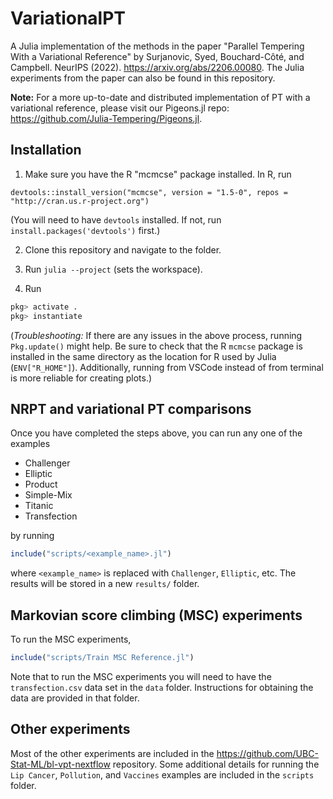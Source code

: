 # VariationalPT

A Julia implementation of the methods in the paper "Parallel Tempering With a Variational Reference" by 
Surjanovic, Syed, Bouchard-Côté, and Campbell. NeurIPS (2022). https://arxiv.org/abs/2206.00080. 
The Julia experiments from the paper can also be found in this repository.

**Note:** For a more up-to-date and distributed implementation of PT with a variational reference, please visit our 
Pigeons.jl repo: https://github.com/Julia-Tempering/Pigeons.jl.


## Installation
1. Make sure you have the R "mcmcse" package installed. In R, run
```
devtools::install_version("mcmcse", version = "1.5-0", repos = "http://cran.us.r-project.org")
```
(You will need to have `devtools` installed. If not, run `install.packages('devtools')` first.)

2. Clone this repository and navigate to the folder. 

3. Run `julia --project` (sets the workspace).

4. Run
```julia
pkg> activate .
pkg> instantiate
```

(*Troubleshooting:* If there are any issues in the above process, running `Pkg.update()` might help. 
Be sure to check that the R `mcmcse` package is installed in the same directory as the location for
R used by Julia (`ENV["R_HOME"]`).
Additionally, running from VSCode instead of from terminal is more reliable 
for creating plots.)


## NRPT and variational PT comparisons
Once you have completed the steps above, you can run any one of the examples
- Challenger
- Elliptic
- Product
- Simple-Mix
- Titanic
- Transfection

by running
```julia
include("scripts/<example_name>.jl")
```
where `<example_name>` is replaced with `Challenger`, `Elliptic`, etc. The results
will be stored in a new `results/` folder.


## Markovian score climbing (MSC) experiments
To run the MSC experiments,
```julia
include("scripts/Train MSC Reference.jl")
```
Note that to run the MSC experiments you will need to have the `transfection.csv` data set in the `data` folder.
Instructions for obtaining the data are provided in that folder.


## Other experiments
Most of the other experiments are included in the https://github.com/UBC-Stat-ML/bl-vpt-nextflow repository.
Some additional details for running the `Lip Cancer`, `Pollution`, and `Vaccines` examples are included in the `scripts` folder.
